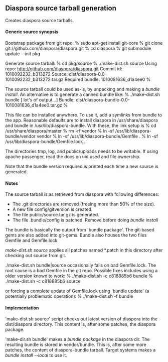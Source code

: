 ## Diaspora source tarball generation

Creates diaspora source tarballs.

#### Generic source synopsis

Bootstrap package from git repo:
    % sudo apt-get install git-core
    % git clone git://github.com/diaspora/diaspora.git
    % cd diaspora
    % git submodule update --init pkg

Generate source tarball:
    % cd pkg/source
    % ./make-dist.sh source
    Using repo:          http://github.com/diaspora/diaspora.git
    Commit id:           1010092232_b313272
    Source:              dist/diaspora-0.0-1010092232_b313272.tar.gz
    Required bundle:     1010081636_d1a4ee0
    %

The source tarball could be used as-is, by unpacking and making a
*bundle install*. An alternative is to generate a canned bundle like:
    % ./make-dist.sh bundle
          [ lot's of output...]
    Bundle: dist/diaspora-bundle-0.0-1010081636_d1a4ee0.tar.gz
    %

This file can be installed anywhere. To use it, add a symlinks from bundle
to the app.  Reasonable defaults are to install diaspora in
/usr/share/diaspora and bundle in /usr/lib/diaspora-bundle. With these,
the link setup is
    % cd /usr/share/diaspora/master
    % rm -rf vendor
    % ln -sf /usr/lib/diaspora-bundle/vendor  vendor
    % ln -sf /usr/lib/diaspora-bundle/Gemfile .
    % ln -sf /usr/lib/diaspora-bundle/Gemfile.lock .


The directories tmp, log, and public/uploads needs to be writable. If using
apache passenger, read the docs on uid used and file ownership.

Note that the bundle version required is printed each time a new source
is generated.

#### Notes

The source tarball is as retrieved from diaspora with following differences:

   - The .git directories are removed (freeing more than 50% of the size).
   - A new file config/gitversion is created.
   - The file public/source.tar.gz is generated.
   - The file .bundle/config  is patched. Remove before doing
     *bundle install*

The bundle is basically the output from 'bundle package'. The git-based
gems are also added into git-gems. Bundle also houses the two files
Gemfile and Gemfile.lock

*make-dist.sh source* applies all patches named *.patch in this directory
after checking out source from git.

./make-dist.sh bundle|source occasionally fails on bad Gemfile.lock. The
root cause is a bad Gemfile in the git repo. Possible fixes includes
using a older version known to work:
     % ./make-dist.sh -c c818885b6 bundle
     % ./make-dist.sh -c c818885b6 source

or forcing a complete update of Gemfile.lock using 'bundle update' (a
potentially problematic operation):
     % ./make-dist.sh -f bundle

#### Implementation

'make-dist.sh source'  script checks out latest version of diaspora into the
 dist/diaspora directory. This content is, after some patches, the diaspora package.

'make-dir.sh bundle' makes a *bundle package* in the diaspora dir.
The resulting bundle is stored in vendor/bundle. This is, after some more
patches, the content of diaspora-bundle tarball. Target systems makes a
*bundle install --local* to use it.

